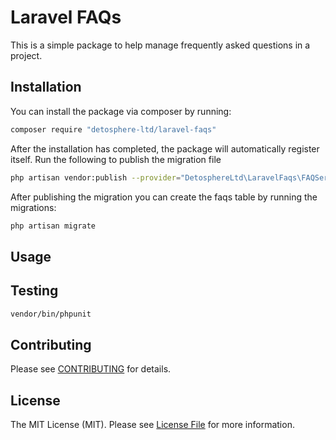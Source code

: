 # Laravel FAQs

This is a simple package to help manage frequently asked questions in a project.

## Installation

You can install the package via composer by running:

```bash
composer require "detosphere-ltd/laravel-faqs"
```

After the installation has completed, the package will automatically register itself.
Run the following to publish the migration file

```bash
php artisan vendor:publish --provider="DetosphereLtd\LaravelFaqs\FAQServiceProvider"
```

After publishing the migration you can create the faqs table by running the migrations:

```bash
php artisan migrate
```

## Usage

## Testing

```bash
vendor/bin/phpunit
```

## Contributing

Please see [CONTRIBUTING](CONTRIBUTING.md) for details.

## License

The MIT License (MIT). Please see [License File](LICENSE.md) for more information.
